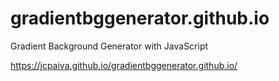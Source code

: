 # gradientbggenerator.github.io
 Gradient Background Generator with JavaScript
 
 https://jcpaiva.github.io/gradientbggenerator.github.io/
